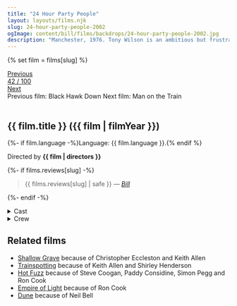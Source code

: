 ```yaml
---
title: "24 Hour Party People"
layout: layouts/films.njk
slug: 24-hour-party-people-2002
ogImage: content/bill/films/backdrops/24-hour-party-people-2002.jpg
description: "Manchester, 1976. Tony Wilson is an ambitious but frustrated local TV news reporter looking for a way to make his mark. After witnessing a life-changing concert by a band known as the Sex Pistols, he persuades his station to televise one of their performances, and soon Manchester's punk groups are clamoring for him to manage them. Riding the wave of a musical revolution, Wilson and his friends create the legendary Factory Records label and The Hacienda club."
---
```


{% set film = films[slug] %}

<nav class="films">
  <div class="prev">
    <a href="../black-hawk-down-2001"><i class="fa-solid fa-chevron-left fa-xs"></i> Previous</a>
  </div>
  <div>
    <a class="simple" href="../">42 / 100</a>
  </div>
  <div class="next">
    <a href="../man-on-the-train-2002">Next <i class="fa-solid fa-chevron-right fa-xs"></i></a>
  </div>
  <div class="hint">
    <span class="prev-hint">
      <span class="sr-only">Previous film:</span>
      Black Hawk Down
    </span>
    <span class="next-hint">
      <span class="sr-only">Next film:</span>
      Man on the Train
    </span>
  </div>
</nav>

<article class="film slug-24-hour-party-people-2002">
  <div class="backdrop-and-poster">
    <img class="poster" src="../films/posters/{{ slug }}.jpg" alt="">
    <img class="backdrop" src="../films/backdrops/{{ slug }}.jpg" alt="">
  </div>

  <h1>{{ film.title }} ({{ film | filmYear }})</h1>

  <p>
    {%- if film.language -%}Language: {{ film.language }}.{% endif %}
    
  </p>

  <p class="director">
    Directed by <strong>{{ film | directors }}</strong>
  </p>

  {%- if films.reviews[slug] -%}
    <blockquote> 
      {{ films.reviews[slug] | safe }} <em>—&nbsp;<a href="/bill">Bill</a></em>
    </blockquote> 
  {%- endif -%}

  <section class="film-detail">
    <div>
      <details>
        <summary>
          <i class="fa-solid fa-masks-theater"></i>
          Cast
        </summary>
        <ul>
          {%- for cast in film.credits.cast -%}
            <li>
              {{ cast.name }} as <em>{{ cast.character }}</em>
            </li>
          {%- endfor -%}
        </ul>
      </details>
      <details>
        <summary>
          <i class="fa-solid fa-clapperboard"></i>
          Crew
        </summary>
        <ul>
          {%- for crew in film.credits.crew -%}
            <li>
              {{ crew.name }} &mdash; <em>{{ crew.job }}</em>
            </li>
          {%- endfor -%}
        </ul>
      </details>
    </div>
  </section>

  <section class="related-films">
  <h2>Related films</h2>
  <ul>
    <li><a href="../shallow-grave-1994">Shallow Grave</a> because of Christopher Eccleston and Keith Allen</li>
<li><a href="../trainspotting-1996">Trainspotting</a> because of Keith Allen and Shirley Henderson</li>
<li><a href="../hot-fuzz-2007">Hot Fuzz</a> because of Steve Coogan, Paddy Considine, Simon Pegg and Ron Cook</li>
<li><a href="../empire-of-light-2022">Empire of Light</a> because of Ron Cook</li>
<li><a href="../dune-2021">Dune</a> because of Neil Bell</li>
  </ul>
</section>

</article>
